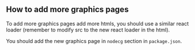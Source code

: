 ## How to add more graphics pages

To add more graphics pages add more htmls, you should use a similar react loader (remember to modify src to the new react loader in the html).

You should add the new graphics page in `nodecg` section in `package.json`.

